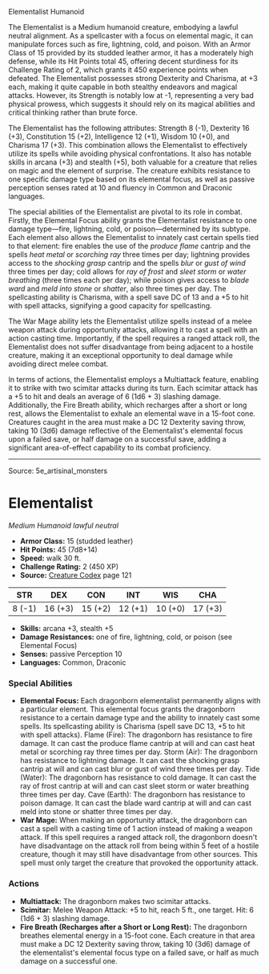 <MonsterName/>Elementalist</MonsterName>
<CreatureType/>Humanoid</CreatureType>

<summary>The Elementalist is a Medium humanoid creature, embodying a lawful neutral alignment. As a spellcaster with a focus on elemental magic, it can manipulate forces such as fire, lightning, cold, and poison. With an Armor Class of 15 provided by its studded leather armor, it has a moderately high defense, while its Hit Points total 45, offering decent sturdiness for its Challenge Rating of 2, which grants it 450 experience points when defeated. The Elementalist possesses strong Dexterity and Charisma, at +3 each, making it quite capable in both stealthy endeavors and magical attacks. However, its Strength is notably low at -1, representing a very bad physical prowess, which suggests it should rely on its magical abilities and critical thinking rather than brute force. </summary>

<detail>

The Elementalist has the following attributes: Strength 8 (-1), Dexterity 16 (+3), Constitution 15 (+2), Intelligence 12 (+1), Wisdom 10 (+0), and Charisma 17 (+3). This combination allows the Elementalist to effectively utilize its spells while avoiding physical confrontations. It also has notable skills in arcana (+3) and stealth (+5), both valuable for a creature that relies on magic and the element of surprise. The creature exhibits resistance to one specific damage type based on its elemental focus, as well as passive perception senses rated at 10 and fluency in Common and Draconic languages.

The special abilities of the Elementalist are pivotal to its role in combat. Firstly, the Elemental Focus ability grants the Elementalist resistance to one damage type—fire, lightning, cold, or poison—determined by its subtype. Each element also allows the Elementalist to innately cast certain spells tied to that element: fire enables the use of the *produce flame* cantrip and the spells *heat metal* or *scorching ray* three times per day; lightning provides access to the *shocking grasp* cantrip and the spells *blur* or *gust of wind* three times per day; cold allows for *ray of frost* and *sleet storm* or *water breathing* (three times each per day); while poison gives access to *blade ward* and *meld into stone* or *shatter*, also three times per day. The spellcasting ability is Charisma, with a spell save DC of 13 and a +5 to hit with spell attacks, signifying a good capacity for spellcasting. 

The War Mage ability lets the Elementalist utilize spells instead of a melee weapon attack during opportunity attacks, allowing it to cast a spell with an action casting time. Importantly, if the spell requires a ranged attack roll, the Elementalist does not suffer disadvantage from being adjacent to a hostile creature, making it an exceptional opportunity to deal damage while avoiding direct melee combat.

In terms of actions, the Elementalist employs a Multiattack feature, enabling it to strike with two scimitar attacks during its turn. Each scimitar attack has a +5 to hit and deals an average of 6 (1d6 + 3) slashing damage. Additionally, the Fire Breath ability, which recharges after a short or long rest, allows the Elementalist to exhale an elemental wave in a 15-foot cone. Creatures caught in the area must make a DC 12 Dexterity saving throw, taking 10 (3d6) damage reflective of the Elementalist's elemental focus upon a failed save, or half damage on a successful save, adding a significant area-of-effect capability to its combat proficiency.</detail>



---

Source: 5e_artisinal_monsters

# Elementalist

*Medium* *Humanoid* *lawful neutral*

- **Armor Class:** 15 (studded leather)
- **Hit Points:** 45 (7d8+14)
- **Speed:** walk 30 ft.
- **Challenge Rating:** 2 (450 XP)
- **Source:** [Creature Codex](https://koboldpress.com/kpstore/product/creature-codex-for-5th-edition-dnd) page 121

| STR | DEX | CON | INT | WIS | CHA |
| --- | --- | --- | --- | --- | --- |
| 8 (-1) | 16 (+3) | 15 (+2) | 12 (+1) | 10 (+0) | 17 (+3) |

- **Skills:** arcana +3, stealth +5
- **Damage Resistances:** one of fire, lightning, cold, or poison (see Elemental Focus)
- **Senses:** passive Perception 10
- **Languages:** Common, Draconic

### Special Abilities

- **Elemental Focus:** Each dragonborn elementalist permanently aligns with a particular element. This elemental focus grants the dragonborn resistance to a certain damage type and the ability to innately cast some spells. Its spellcasting ability is Charisma (spell save DC 13, +5 to hit with spell attacks).
Flame (Fire): The dragonborn has resistance to fire damage. It can cast the produce flame cantrip at will and can cast heat metal or scorching ray three times per day.
Storm (Air): The dragonborn has resistance to lightning damage. It can cast the shocking grasp cantrip at will and can cast blur or gust of wind three times per day.
Tide (Water): The dragonborn has resistance to cold damage. It can cast the ray of frost cantrip at will and can cast sleet storm or water breathing three times per day. 
Cave (Earth): The dragonborn has resistance to poison damage. It can cast the blade ward cantrip at will and can cast meld into stone or shatter three times per day.
- **War Mage:** When making an opportunity attack, the dragonborn can cast a spell with a casting time of 1 action instead of making a weapon attack. If this spell requires a ranged attack roll, the dragonborn doesn't have disadvantage on the attack roll from being within 5 feet of a hostile creature, though it may still have disadvantage from other sources. This spell must only target the creature that provoked the opportunity attack.

### Actions

- **Multiattack:** The dragonborn makes two scimitar attacks.
- **Scimitar:** Melee Weapon Attack: +5 to hit, reach 5 ft., one target. Hit: 6 (1d6 + 3) slashing damage.
- **Fire Breath (Recharges after a Short or Long Rest):** The dragonborn breathes elemental energy in a 15-foot cone. Each creature in that area must make a DC 12 Dexterity saving throw, taking 10 (3d6) damage of the elementalist's elemental focus type on a failed save, or half as much damage on a successful one.




